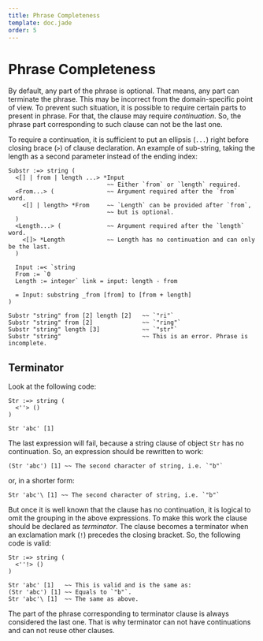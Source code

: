 ```yaml
---
title: Phrase Completeness
template: doc.jade
order: 5
---
```


Phrase Completeness
===================
<!--
Copyright (C) 2010-2014 Ruslan Lopatin.
Permission is granted to copy, distribute and/or modify this document
under the terms of the GNU Free Documentation License, Version 1.3
or any later version published by the Free Software Foundation;
with no Invariant Sections, no Front-Cover Texts, and no Back-Cover Texts.
A copy of the license is included in the section entitled "GNU
Free Documentation License".
-->

By default, any part of the phrase is optional. That means, any part can
terminate the phrase. This may be incorrect from the domain-specific point of
view. To prevent such situation, it is possible to require certain parts to
present in phrase. For that, the clause may require _continuation_. So, the
phrase part corresponding to such clause can not be the last one.

To require a continuation, it is sufficient to put an ellipsis (`...`) right
before closing brace (`>`) of clause declaration. An example of sub-string,
taking the length as a second parameter instead of the ending index:
```o42a
Substr :=> string (
  <[] | from | length ...> *Input
                            ~~ Either `from` or `length` required.
  <From...> (               ~~ Argument required after the `from` word.
    <[] | length> *From     ~~ `Length` can be provided after `from`,
                            ~~ but is optional.
  )
  <Length...> (             ~~ Argument required after the `length` word.
    <[]> *Length            ~~ Length has no continuation and can only be the last.
  )

  Input :=< `string
  From := `0
  Length := integer` link = input: length - from

  = Input: substring _from [from] to [from + length]
)

Substr "string" from [2] length [2]   ~~ `"ri"`
Substr "string" from [2]              ~~ `"ring"`
Substr "string" length [3]            ~~ `"str"`
Substr "string"                       ~~ This is an error. Phrase is incomplete.
```


Terminator
----------

Look at the following code:
```o42a
Str :=> string (
  <''> ()
)

Str 'abc' [1]
```

The last expression will fail, because a string clause of object `Str` has no
continuation. So, an expression should be rewritten to work:
```o42a
(Str 'abc') [1] ~~ The second character of string, i.e. `"b"`
```

or, in a shorter form:
```o42a
Str 'abc'\ [1] ~~ The second character of string, i.e. `"b"`
```

But once it is well known that the clause has no continuation, it is logical to
omit the grouping in the above expressions. To make this work the clause should
be declared as _terminator_. The clause becomes a terminator when an exclamation
mark (`!`) precedes the closing bracket. So, the following code is valid:
```o42a
Str :=> string (
  <''!> ()
)

Str 'abc' [1]   ~~ This is valid and is the same as:
(Str 'abc') [1] ~~ Equals to `"b"`.
Str 'abc'\ [1]  ~~ The same as above.
```

The part of the phrase corresponding to terminator clause is always considered
the last one. That is why terminator can not have continuations and can not
reuse other clauses.
